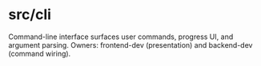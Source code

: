 # src/cli

Command-line interface surfaces user commands, progress UI, and argument parsing. Owners: frontend-dev (presentation) and backend-dev (command wiring).
